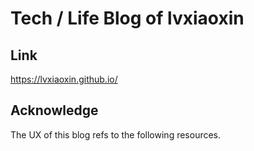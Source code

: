 # Tech / Life Blog of lvxiaoxin

## Link

https://lvxiaoxin.github.io/


## Acknowledge

The UX of this blog refs to the following resources.

[1]: https://github.com/mzlogin/chinese-copywriting-guidelines
[2]: https://help.github.com/articles/setting-up-your-pages-site-locally-with-jekyll/
[3]: https://github.com/mzlogin/mzlogin.github.io/issues/2
[4]: http://mazhuang.org/
